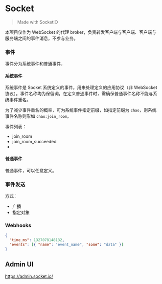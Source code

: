 
# Socket 

> Made with SocketIO

本项目仅作为 WebSocket 的代理 broker，负责转发客户端与客户端、客户端与服务端之间的事件消息，不参与业务。


### 事件
事件分为系统事件和普通事件，
#### 系统事件
系统事件是 Socket 系统定义的事件，用来处理定义的应用协议（非 WebSocket 协议）。事件名称均为保留词，在定义普通事件时，需确保普通事件名称不能与系统事件重名。

为了减少事件重名的概率，可为系统事件指定前缀，如指定前缀为 `chao`，则系统事件名称则形如 `chao:join_room`。

事件列表：
* join_room
* join_room_succeeded
* 

#### 普通事件
普通事件，可以任意定义。



### 事件发送

方式：
* 广播
* 指定对象


### Webhooks

```json
{
  "time_ms": 1327078148132,
  "events": [{ "name": "event_name", "some": "data" }]
}
```

## Admin UI

https://admin.socket.io/